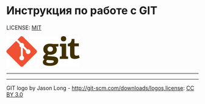  # Инструкция по работе с GIT

 LICENSE: [MIT](license.md)

![get-logo](./logo/Git-logo.svg.png)
___

___

 GIT logo by Jason Long - http://git-scm.com/downloads/logos,license: [CC BY 3.0](https://creativecommons.org/licenses/by/3.0/)